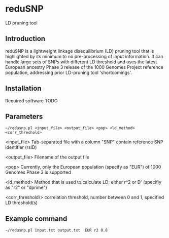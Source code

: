 reduSNP
=======
LD pruning tool

Introduction
------------
reduSNP is a lightweight linkage disequilibrium (LD) pruning tool that is highlighted by its minimum to no pre-processing of input information. It can handle large sets of SNPs with different LD threshold and uses the latest European ancestry Phase 3 release of the 1000 Genomes Project reference population, addressing prior LD-pruning tool 'shortcomings'.

Installation
-------------
Required software
TODO

Parameters
---------------
```~/redusnp.pl <input_file> <output_file> <pop> <ld_method> <corr_threshold>```

\<input\_file\> Tab-separated file with a column "SNP" contain reference SNP identifier (rsID)

\<output\_file\> Filename of the output file

\<pop\>  Currently, only the European population (specify as "EUR") of 1000 Genomes Phase 3 is supported

\<ld\_method\> Method that is used to calculate LD; either r^2 or D' (specifiy as "r2" or "dprime")

\<corr\_threshold\\> correlation threshold, number between 0 and 1, specified LD threshold(s)

Example command
---------------
```~/redusnp.pl input.txt output.txt  EUR r2 0.8```
